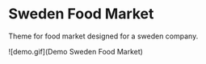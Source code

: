 # Sweden Food Market

Theme for food market designed for a sweden company.

![demo.gif](Demo Sweden Food Market)


